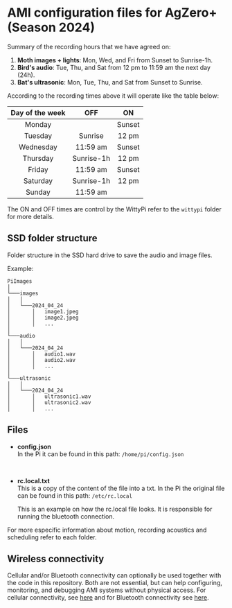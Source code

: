 # AMI configuration files for AgZero+ (Season 2024)

Summary of the recording hours that we have agreed on:

1. **Moth images + lights**: Mon, Wed, and Fri from Sunset to Sunrise-1h.
2. **Bird's audio**: Tue, Thu, and Sat from 12 pm to 11:59 am the next day (24h).
3. **Bat's ultrasonic**: Mon, Tue, Thu, and Sat from Sunset to Sunrise.

According to the recording times above it will operate like the table below:

| Day of the week   | OFF       | ON       |
| :---------------: | :------:  | :------: |
| Monday            |           |  Sunset  |
| Tuesday           | Sunrise   |  12 pm   |
| Wednesday         | 11:59 am  |  Sunset  |
| Thursday          | Sunrise-1h|  12 pm   |
| Friday            | 11:59 am  |  Sunset  |
| Saturday          | Sunrise-1h|  12 pm   |
| Sunday            | 11:59 am  |          |

The ON and OFF times are control by the WittyPi refer to the ```wittypi``` folder for more details.

## SSD folder structure

Folder structure in the SSD hard drive to save the audio and image files.

Example:
```
PiImages
│
└───images
│   │
│   └───2024_04_24
│       │   image1.jpeg
│       │   image2.jpeg
│       │   ...
│   
└───audio
│   │
│   └───2024_04_24
│       │   audio1.wav
│       │   audio2.wav
│       │   ...
│   
└───ultrasonic
│   │
│   └───2024_04_24
│       │   ultrasonic1.wav
│       │   ultrasonic2.wav
│       │   ...
```

## Files

- **config.json**  
  In the Pi it can be found in this path: ```/home/pi/config.json```  

<br/>

- **rc.local.txt**  
  This is a copy of the content of the file into a txt. In the Pi the original file can be found in this path: ```/etc/rc.local```  

  This is an example on how the rc.local file looks. It is responsible for running the bluetooth connection.  

For more especific information about motion, recording acoustics and scheduling refer to each folder.  

## Wireless connectivity

Cellular and/or Bluetooth connectivity can optionally be used together with the code in this repository.
Both are not essential, but can help configuring, monitoring, and debugging AMI systems without physical access.
For cellular connectivity, see [here](https://github.com/AMI-system/ami_setup/tree/cellular-dev) and for Bluetooth connectivity see [here](https://github.com/AMI-system/ami_setup/tree/bluetooth-dev).
